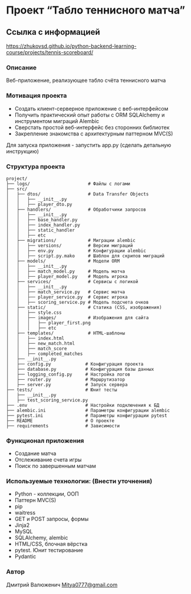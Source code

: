# Проект “Табло теннисного матча”

## Ссылка с информацией

https://zhukovsd.github.io/python-backend-learning-course/projects/tennis-scoreboard/

### Описание

Веб-приложение, реализующее табло счёта теннисного матча

### Мотивация проекта

- Создать клиент-серверное приложение с веб-интерфейсом
- Получить практический опыт работы с ORM SQLAlchemy и инструментом миграций Alembic
- Сверстать простой веб-интерфейс без сторонних библиотек
- Закрепление знакомства с архитектурным паттерном MVC(S)

Для запуска приложения - запустить app.py (сделать детальную инструкцию)

### Структура проекта

```
project/
├── logs/                      # Файлы с логами
├── src/
│   ├── dtos/                  # Data Transfer Objects
│   │   ├── __init__.py
│   │   ├── player_dto.py
│   ├── handlers/              # Обработчики запросов
│   │   ├── __init__.py
│   │   ├── base_handler.py
│   │   ├── index_handler.py 
│   │   ├── static_handler
│   │   ├── etc
│   ├── migrations/            # Миграции alembic
│   │   ├── versions/          # Версии миграций
│   │   ├── env.py             # Конфигурации alembic
│   │   ├── script.py.mako     # Шаблон для скрипов миграций
│   ├── models/                # Модели ORM
│   │   ├── __init__.py
│   │   ├── match_model.py     # Модель матча
│   │   ├── player_model.py    # Модель игрока
│   ├── services/              # Сервисы с логикой
│   │   ├── __init__.py
│   │   ├── match_service.py   # Сервис матча
│   │   ├── player_service.py  # Сервис игрока
│   │   ├── scoring_service.py # Модель подсчета очков
│   ├── static/                # Статика (CSS, изображения)
│   │   ├── style.css
│   │   ├── images/            # Изображения для сайта
│   │   │   ├── player_first.png
│   │   │   ├── etc
│   ├── templates/             # HTML-шаблоны 
│   │   ├── index.html
│   │   ├── new_match.html
│   │   ├── match_score
│   │   ├── completed_matches
│   ├── __init__.py
│   ├── config.py             # Конфигурация проекта
│   ├── database.py           # Конфигурация базы данных
│   ├── logging_config.py     # Настройка логов
│   ├── router.py             # Маршрутизатор
│   ├── server.py             # Запуск сервера
├── tests/                    # Юнит тесты
│   ├── __init__.py
│   ├── test_scoring_service.py
├── .env                      # Настройки подключения к БД
├── alembic.ini               # Параметры конфигурации alembic
├── pytest.ini                # Параметры конфигурации pytest
├── README                    # О проекте
├── requirements              # Зависимости
```

### Функционал приложения

- Создание матча
- Отслеживание счета игры
- Поиск по завершенным матчам

### Используемые технологии: (Внести уточнения)

- Python - коллекции, ООП
- Паттерн MVC(S)
- pip
- waitress
- GET и POST запросы, формы
- Jinja2
- MySQL
- SQLAlchemy, alembic
- HTML/CSS, блочная вёрстка
- pytest. Юнит тестирование
- Pydantic

### Автор

Дмитрий Валюженич
Mitya0777@gmail.com